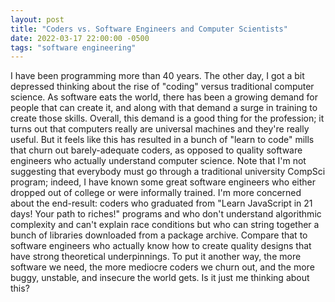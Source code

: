 ```yaml
---
layout: post
title: "Coders vs. Software Engineers and Computer Scientists"
date: 2022-03-17 22:00:00 -0500
tags: "software engineering"
---
```


I have been programming more than 40 years. The other day, I got a bit
depressed thinking about the rise of "coding" versus traditional
computer science. As software eats the world, there has been a growing
demand for people that can create it, and along with that demand a
surge in training to create those skills. Overall, this demand is a
good thing for the profession; it turns out that computers really are
universal machines and they're really useful. But it feels like this
has resulted in a bunch of "learn to code" mills that churn out
barely-adequate coders, as opposed to quality software engineers who
actually understand computer science. Note that I'm not suggesting
that everybody must go through a traditional university CompSci
program; indeed, I have known some great software engineers who either
dropped out of college or were informally trained. I'm more concerned
about the end-result: coders who graduated from "Learn JavaScript in
21 days! Your path to riches!" programs and who don't understand
algorithmic complexity and can't explain race conditions but who can
string together a bunch of libraries downloaded from a package
archive. Compare that to software engineers who actually know how to
create quality designs that have strong theoretical underpinnings. To
put it another way, the more software we need, the more mediocre
coders we churn out, and the more buggy, unstable, and insecure the
world gets. Is it just me thinking about this?
